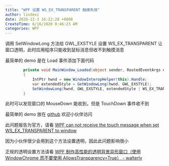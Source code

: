 ```yaml
---
title: "WPF 设置 WS_EX_TRANSPARENT 触摸失效"
author: lindexi
date: 2020-12-3 16:22:28 +0800
CreateTime: 6/16/2020 8:46:23 AM
categories: WPF
---
```


调用 SetWindowLong 方法给 GWL_EXSTYLE 设置 WS_EX_TRANSPARENT 让窗口透明，此时应用程序只能收到鼠标消息但收不到触摸消息

<!--more-->


<!-- CreateTime:6/16/2020 8:46:23 AM -->



最简单的 demo 是在 Load 事件添加下面代码

```csharp
        private void MainWindow_Loaded(object sender, RoutedEventArgs e)
        {
            IntPtr hwnd = new WindowInteropHelper(this).Handle;
            var extendedStyle = GetWindowLong(hwnd, GWL_EXSTYLE);
            SetWindowLong(hwnd, GWL_EXSTYLE, extendedStyle | WS_EX_TRANSPARENT);
        }
```

此时可以发现窗口的 MouseDown 能收到，但是 TouchDown 事件收不到

最简单的 demo 放在 [github](https://github.com/dotnet-campus/wpf-issues/tree/master/CanNotReceiveTouchMessageWS_EX_TRANSPARENT) 欢迎小伙伴访问

此问题报告为官方，请看 [WPF can not receive the touch message when set WS_EX_TRANSPARENT to window](https://github.com/dotnet/wpf/issues/3145 )

因为小伙伴很少会用到这个方法设置透明，因此此问题影响很小

正规的透明设置方法请看 [WPF 制作高性能的透明背景异形窗口（使用 WindowChrome 而不要使用 AllowsTransparency=True） - walterlv](https://blog.walterlv.com/post/wpf-transparent-window-without-allows-transparency.html )


